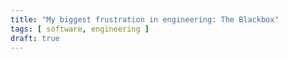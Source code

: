 ```yaml
---
title: "My biggest frustration in engineering: The Blackbox"
tags: [ software, engineering ]
draft: true
---
```


